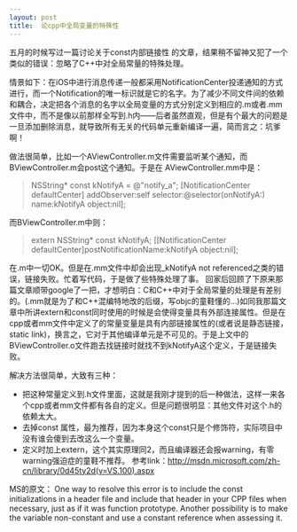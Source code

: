 ```yaml
---
layout: post
title:  论cpp中全局变量的特殊性
---
```


五月的时候写过一篇讨论关于const内部链接性 的文章，结果稍不留神又犯了一个类似的错误：忽略了C++中对全局常量的特殊处理。

情景如下：在iOS中进行消息传递一般都采用NotificationCenter投递通知的方式进行，而一个Notification的唯一标识就是它的名字。为了减少不同文件间的依赖和耦合，决定把各个消息的名字以全局变量的方式分别定义到相应的.m或者.mm文件中，而不是像以前那样全写到.h内——后者虽然直观，但是有个最大的问题是一旦添加删除消息，就导致所有无关的代码单元重新编译一遍，简而言之：坑爹啊！

做法很简单，比如一个AViewController.m文件需要监听某个通知，而BViewController.m会post这个通知。于是在
AViewController.mm中是：
> NSString* const kNotifyA = @"notify_a";
[NotificationCenter defaultCenter] addObserver:self selector:@selector(onNotifyA:) name:kNotifyA  object:nil];

而BViewController.m中则：
> extern NSString* const kNotifyA;
[[NotificationCenter defaultCenter]postNotificationName:kNotifyA object:nil];

在.m中一切OK。但是在.mm文件中却会出现_kNotifyA not referenced之类的错误，链接失败。忙着写代码，于是做了些特殊处理了事。
回家后回顾了下原来那篇文章顺带google了一把，才想明白：C和C++中对于全局常量的处理是有差别的。(.mm就是为了和C++混编特地改的后缀，写objc的童鞋懂的…)如同我那篇文章中所讲extern和const同时使用的时候是会使得变量具有外部连接属性。但是在cpp或者mm文件中定义了的常量变量是具有内部链接属性的(或者说是静态链接，static link)，换言之，它对于其他编译单元是不可见的。于是上文中的BViewController.o文件跑去找链接时就找不到kNotifyA这个定义，于是链接失败。

解决方法很简单，大致有三种：

* 把这种常量定义到.h文件里面，这就是我刚才提到的后一种做法，这样一来各个cpp或者mm文件都有各自的定义。但是问题很明显：其他文件对这个.h的依赖太大。
* 去掉const 属性，最为推荐，因为本身这个const只是个修饰符，实际项目中没有谁会傻到去改这么一个变量。
* 定义时加上extern，这个其实原理同2，而且编译器还会报warning，有零warning强迫症的童鞋不推荐。 
参考link：http://msdn.microsoft.com/zh-cn/library/0d45ty2d(v=VS.100).aspx

MS的原文：
One way to resolve this error is to include the const initializations in a header file and include that header in your CPP files when necessary, just as if it was function prototype. Another possibility is to make the variable non-constant and use a constant reference when assessing it.
